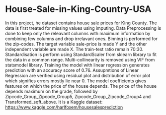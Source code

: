 # House-Sale-in-King-Country-USA
In this project, he dataset contains house sale prices for King County. The data is first treated for missing values using imputing. Data Preprocessing is done to keep only the releavant columns with maximum information by combining few columns and drop irrelavant ones. Binning is performed for the zip-codes. The target variable sale-price is made Y and the other independent variable are made X. The train-test ratio remain 70:30. Standardisation is perform using StandardScaler from sklearn library to fit the data in a common range. Multi-collinearity is removed using VIF from statsmodel library. Training the model with linear regression generates prediction with an accuracy score of 0.76. Assupmtions of Linear Regression are verified using residual plot and distribution of error plot which signifies errors mostly lie near 0. The model coefficients gives features on which the price of the house depends. The price of the house depends maximum on the grade, followed by Zipcode_Group_Zipcode_Group5, Zipcode_Group_Zipcode_Group4 and Transformed_sqft_above. It is a Kaggle dataset: https://www.kaggle.com/harlfoxem/housesalesprediction
